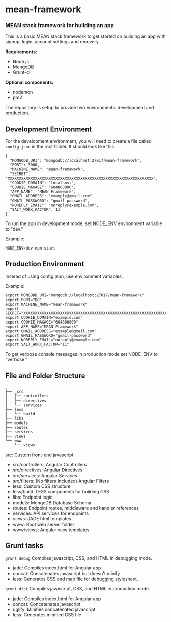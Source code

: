 # mean-framework
### MEAN stack framework for building an app

This is a basic MEAN stack framework to get started on building an app with signup, login, account settings and recovery.

**Requirements:**

* Node.js
* MongoDB
* Grunt-cli

**Optional components:**

* nodemon
* pm2

The repository is setup to provide two environments: development and production.

## Development Environment

For the development environment, you will need to create a file called `config.json` in the root folder. It should look like this:

```
{
  "MONGODB_URI": "mongodb://localhost:27017/mean-framework",
  "PORT": 3000,
  "MACHINE_NAME": "mean-framework",
  "SECRET": "XXXXXXXXXXXXXXXXXXXXXXXXXXXXXXXXXXXXXXXXXXXXXXXXXXXXXXXXXXXXXXXX",
  "COOKIE_DOMAIN": "localhost",
  "COOKIE_MAXAGE": "604800000",
  "APP_NAME": "MEAN Framework",
  "GMAIL_ADDRESS": "example@gmail.com",
  "GMAIL_PASSWORD": "gmail-password",
  "NOREPLY_EMAIL": "noreply@example.com",
  "SALT_WORK_FACTOR": 11
}
```

To run the app in development mode, set NODE_ENV environment variable to "dev."

Example:

`NODE_ENV=dev npm start`

## Production Environment

Instead of using config.json, use environment variables.

Example:

```
export MONGODB_URI="mongodb://localhost:27017/mean-framework"
export PORT="80"
export MACHINE_NAME="mean-framework"
export SECRET="XXXXXXXXXXXXXXXXXXXXXXXXXXXXXXXXXXXXXXXXXXXXXXXXXXXXXXXXXXXXXXXX"
export COOKIE_DOMAIN="example.com"
export COOKIE_MAXAGE="604800000"
export APP_NAME="MEAN Framework"
export GMAIL_ADDRESS="example@gmail.com"
export GMAIL_PASSWORD="gmail-password"
export NOREPLY_EMAIL="noreply@example.com"
export SALT_WORK_FACTOR="11"
```

To get verbose console messages in production mode set NODE_ENV to "verbose."

## File and Folder Structure

```
.
├── _src
│   ├── controllers
│   ├── directives
│   └── services
├── less
│   └── build
├── libs
├── models
├── routes
├── services
├── views
└── www
    └── views
```
src: Custom front-end javascript

* src/controllers: Angular Controllers
* src/directives: Angular Directives
* src/services: Angular Services
* src/filters: (No filters Included) Angular Filters
* less: Custom CSS structure
* less/build: LESS components for building CSS
* libs: Endpoint logic
* models: MongoDB Database Schema
* routes: Endpoint routes, middleware and handler references
* services: API services for endpoints
* views: JADE html templates
* www: Root web server folder
* www/views: Angular view templates

## Grunt tasks

`grunt debug` Compiles javascript, CSS, and HTML in debugging mode.
* jade: Compiles index.html for Angular app
* concat: Concatenates javascript but doesn't minify
* less: Generates CSS and map file for debugging stylesheet.

`grunt dist` Compiles javascript, CSS, and HTML in production mode.
* jade: Compiles index.html for Angular app
* concat: Concatenates javascript
* uglify: Minifies concatenated javascript
* less: Generates minified CSS file
